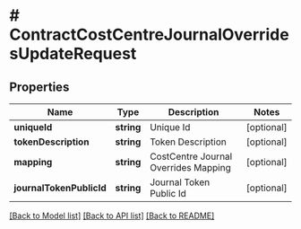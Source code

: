 # # ContractCostCentreJournalOverridesUpdateRequest

## Properties

Name | Type | Description | Notes
------------ | ------------- | ------------- | -------------
**uniqueId** | **string** | Unique Id | [optional]
**tokenDescription** | **string** | Token Description | [optional]
**mapping** | **string** | CostCentre Journal Overrides Mapping | [optional]
**journalTokenPublicId** | **string** | Journal Token Public Id | [optional]

[[Back to Model list]](../../README.md#models) [[Back to API list]](../../README.md#endpoints) [[Back to README]](../../README.md)
